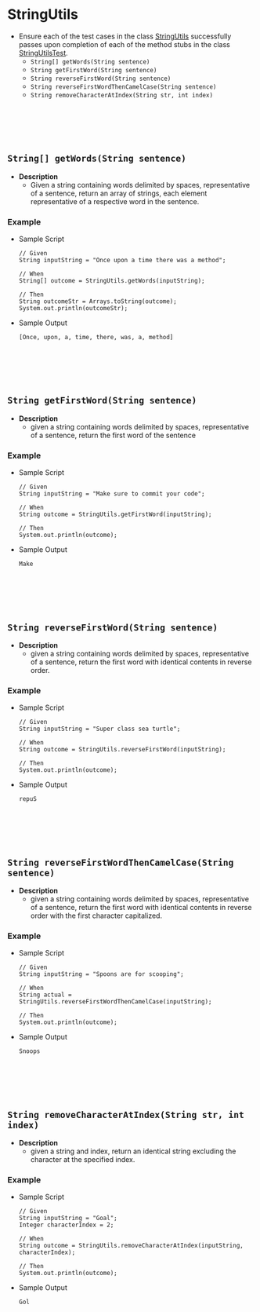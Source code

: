 # StringUtils
* Ensure each of the test cases in the class [StringUtils]() successfully passes upon completion of each of the method stubs in the class [StringUtilsTest]().
    * `String[] getWords(String sentence)`
    * `String getFirstWord(String sentence)`
    * `String reverseFirstWord(String sentence)` 
    * `String reverseFirstWordThenCamelCase(String sentence)`
    * `String removeCharacterAtIndex(String str, int index)`
    






<br><br><br><br>
## `String[] getWords(String sentence)`
* **Description**
    * Given a string containing words delimited by spaces, representative of a sentence, return an array of strings, each element representative of a respective word in the sentence.

### Example
* Sample Script

    ```
    // Given 
    String inputString = "Once upon a time there was a method";

    // When
    String[] outcome = StringUtils.getWords(inputString);

    // Then
    String outcomeStr = Arrays.toString(outcome);
    System.out.println(outcomeStr);
    ```

* Sample Output

    ```
    [Once, upon, a, time, there, was, a, method]
    ```
    
    
    
    
    
    
    


<br><br><br><br>
## `String getFirstWord(String sentence)`
* **Description**
    * given a string containing words delimited by spaces, representative of a sentence, return the first word of the sentence

### Example
* Sample Script

    ```
    // Given 
    String inputString = "Make sure to commit your code";

    // When
    String outcome = StringUtils.getFirstWord(inputString);

    // Then
    System.out.println(outcome);
    ```



* Sample Output

    ```
    Make
    ```
    

    

<br><br><br><br>
## `String reverseFirstWord(String sentence)`
* **Description**
    * given a string containing words delimited by spaces, representative of a sentence, return the first word with identical contents in reverse order.

### Example
* Sample Script

    ```
    // Given 
    String inputString = "Super class sea turtle";
    
    // When
    String outcome = StringUtils.reverseFirstWord(inputString);
    
    // Then
    System.out.println(outcome);
    ```



* Sample Output

    ```
    repuS
    ```
    
    
    
    

<br><br><br><br>
## `String reverseFirstWordThenCamelCase(String sentence)`
* **Description**
    * given a string containing words delimited by spaces, representative of a sentence, return the first word with identical contents in reverse order with the first character capitalized.

### Example
* Sample Script

    ```
   // Given
   String inputString = "Spoons are for scooping";
   
   // When
   String actual = StringUtils.reverseFirstWordThenCamelCase(inputString);

   // Then
   System.out.println(outcome);
    ```

* Sample Output

    ```
    Snoops
    ```



  
    

<br><br><br><br>
## `String removeCharacterAtIndex(String str, int index)`
* **Description**
    * given a string and index, return an identical string excluding the character at the specified index.

### Example
* Sample Script
    ```
   // Given
   String inputString = "Goal";
   Integer characterIndex = 2;
   
   // When
   String outcome = StringUtils.removeCharacterAtIndex(inputString, characterIndex);

   // Then
   System.out.println(outcome);
    ```



* Sample Output

    ```
    Gol
    ```
